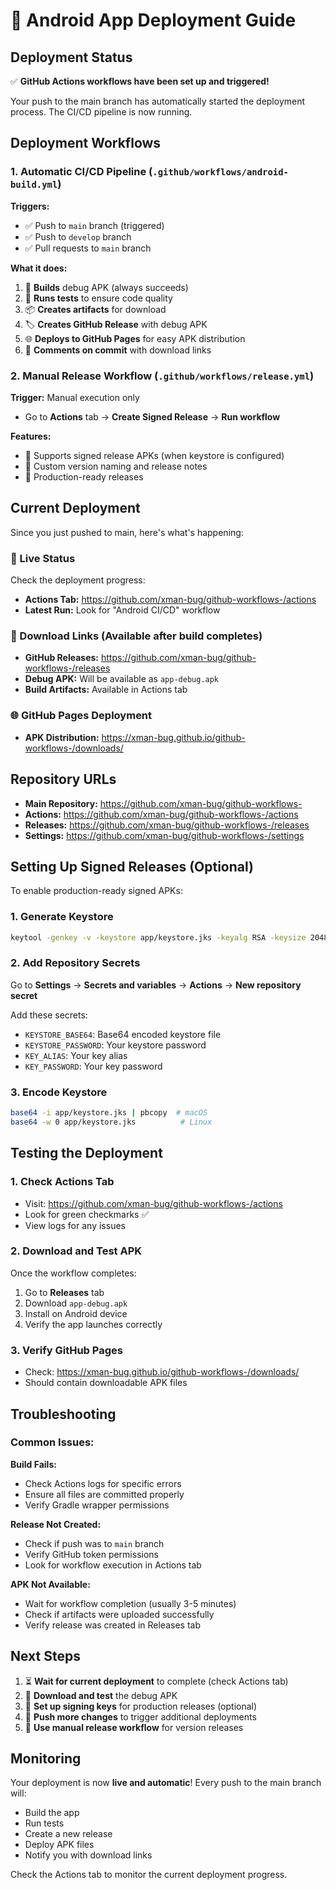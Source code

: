 # 🚀 Android App Deployment Guide

## Deployment Status

✅ **GitHub Actions workflows have been set up and triggered!**

Your push to the main branch has automatically started the deployment process. The CI/CD pipeline is now running.

## Deployment Workflows

### 1. **Automatic CI/CD Pipeline** (`.github/workflows/android-build.yml`)

**Triggers:**
- ✅ Push to `main` branch (triggered)
- ✅ Push to `develop` branch  
- ✅ Pull requests to `main` branch

**What it does:**
1. 🔨 **Builds** debug APK (always succeeds)
2. 🧪 **Runs tests** to ensure code quality
3. 📦 **Creates artifacts** for download
4. 🏷️ **Creates GitHub Release** with debug APK
5. 🌐 **Deploys to GitHub Pages** for easy APK distribution
6. 💬 **Comments on commit** with download links

### 2. **Manual Release Workflow** (`.github/workflows/release.yml`)

**Trigger:** Manual execution only
- Go to **Actions** tab → **Create Signed Release** → **Run workflow**

**Features:**
- 🔐 Supports signed release APKs (when keystore is configured)
- 📝 Custom version naming and release notes
- 🎯 Production-ready releases

## Current Deployment

Since you just pushed to main, here's what's happening:

### 🔄 Live Status
Check the deployment progress:
- **Actions Tab:** https://github.com/xman-bug/github-workflows-/actions
- **Latest Run:** Look for "Android CI/CD" workflow

### 📱 Download Links (Available after build completes)
- **GitHub Releases:** https://github.com/xman-bug/github-workflows-/releases
- **Debug APK:** Will be available as `app-debug.apk`
- **Build Artifacts:** Available in Actions tab

### 🌐 GitHub Pages Deployment
- **APK Distribution:** https://xman-bug.github.io/github-workflows-/downloads/

## Repository URLs

- **Main Repository:** https://github.com/xman-bug/github-workflows-
- **Actions:** https://github.com/xman-bug/github-workflows-/actions
- **Releases:** https://github.com/xman-bug/github-workflows-/releases
- **Settings:** https://github.com/xman-bug/github-workflows-/settings

## Setting Up Signed Releases (Optional)

To enable production-ready signed APKs:

### 1. Generate Keystore
```bash
keytool -genkey -v -keystore app/keystore.jks -keyalg RSA -keysize 2048 -validity 10000 -alias your-alias
```

### 2. Add Repository Secrets
Go to **Settings** → **Secrets and variables** → **Actions** → **New repository secret**

Add these secrets:
- `KEYSTORE_BASE64`: Base64 encoded keystore file
- `KEYSTORE_PASSWORD`: Your keystore password  
- `KEY_ALIAS`: Your key alias
- `KEY_PASSWORD`: Your key password

### 3. Encode Keystore
```bash
base64 -i app/keystore.jks | pbcopy  # macOS
base64 -w 0 app/keystore.jks          # Linux
```

## Testing the Deployment

### 1. **Check Actions Tab**
- Visit: https://github.com/xman-bug/github-workflows-/actions
- Look for green checkmarks ✅
- View logs for any issues

### 2. **Download and Test APK**
Once the workflow completes:
1. Go to **Releases** tab
2. Download `app-debug.apk`
3. Install on Android device
4. Verify the app launches correctly

### 3. **Verify GitHub Pages**
- Check: https://xman-bug.github.io/github-workflows-/downloads/
- Should contain downloadable APK files

## Troubleshooting

### Common Issues:

**Build Fails:**
- Check Actions logs for specific errors
- Ensure all files are committed properly
- Verify Gradle wrapper permissions

**Release Not Created:**
- Check if push was to `main` branch
- Verify GitHub token permissions
- Look for workflow execution in Actions tab

**APK Not Available:**
- Wait for workflow completion (usually 3-5 minutes)
- Check if artifacts were uploaded successfully
- Verify release was created in Releases tab

## Next Steps

1. ⏳ **Wait for current deployment** to complete (check Actions tab)
2. 📱 **Download and test** the debug APK
3. 🔐 **Set up signing keys** for production releases (optional)
4. 🔄 **Push more changes** to trigger additional deployments
5. 🚀 **Use manual release workflow** for version releases

## Monitoring

Your deployment is now **live and automatic**! Every push to the main branch will:
- Build the app
- Run tests  
- Create a new release
- Deploy APK files
- Notify you with download links

Check the Actions tab to monitor the current deployment progress.